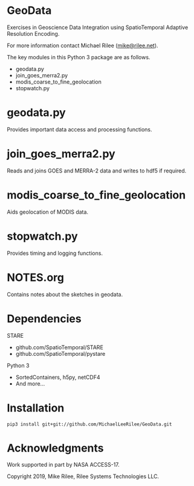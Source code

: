 # GeoData

Exercises in Geoscience Data Integration using SpatioTemporal Adaptive Resolution Encoding.

For more information contact Michael Rilee (mike@rilee.net).

The key modules in this Python 3 package are as follows.
- geodata.py
- join_goes_merra2.py
- modis_coarse_to_fine_geolocation
- stopwatch.py

# geodata.py
Provides important data access and processing functions.

# join_goes_merra2.py
Reads and joins GOES and MERRA-2 data and writes to hdf5 if required.

# modis_coarse_to_fine_geolocation
Aids geolocation of MODIS data.

# stopwatch.py
Provides timing and logging functions.

# NOTES.org
Contains notes about the sketches in geodata. 

# Dependencies
STARE
- github.com/SpatioTemporal/STARE
- github.com/SpatioTemporal/pystare

Python 3
- SortedContainers, h5py, netCDF4
- And more...

# Installation

    pip3 install git+git://github.com/MichaelLeeRilee/GeoData.git

# Acknowledgments

Work supported in part by NASA ACCESS-17.

Copyright 2019, Mike Rilee, Rilee Systems Technologies LLC.


